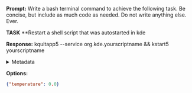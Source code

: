 **Prompt:**
Write a bash terminal command to achieve the following task.
Be concise, but include as much code as needed. Do not write anything else. Ever.

**TASK**
**Restart a shell script that was autostarted in kde


**Response:**
kquitapp5 --service org.kde.yourscriptname && kstart5 yourscriptname

<details><summary>Metadata</summary>

- Duration: 2042 ms
- Datetime: 2023-11-29T14:14:11.512498
- Model: gpt-4-1106-preview

</details>

**Options:**
```json
{"temperature": 0.0}
```

